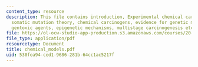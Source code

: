 ```yaml
---
content_type: resource
description: This file contains introduction, Experimental chemical carcinogenesis,
  somatic mutation theory, chemical carcinogens, evidence for genetic mechanisms,
  gentoxic agents, epigenetic mechanisms, multistage carcinogenesis etc.
file: https://ol-ocw-studio-app-production.s3.amazonaws.com/courses/20-450-molecular-and-cellular-pathophysiology-be-450-spring-2005/530fea94ced19686281b64cc1ac5217f_chemical_models.pdf
file_type: application/pdf
resourcetype: Document
title: chemical_models.pdf
uid: 530fea94-ced1-9686-281b-64cc1ac5217f
---
```

